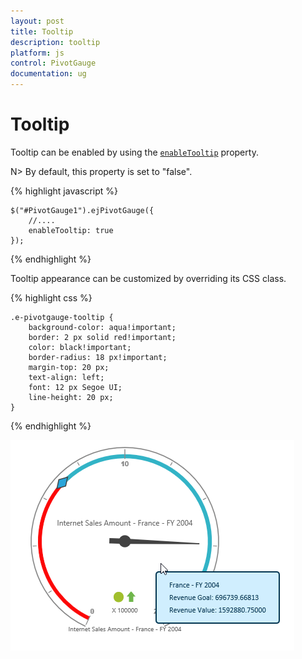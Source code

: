 ```yaml
---
layout: post
title: Tooltip
description: tooltip
platform: js
control: PivotGauge
documentation: ug
---
```


# Tooltip

Tooltip can be enabled by using the [`enableTooltip`](/api/js/ejpivotgauge#members:enabletooltip) property. 

N> By default, this property is set to "false".

{% highlight javascript %}

    $("#PivotGauge1").ejPivotGauge({
        //....
        enableTooltip: true
    });

{% endhighlight %}

Tooltip appearance can be customized by overriding its CSS class.

{% highlight css %}

    .e-pivotgauge-tooltip {
        background-color: aqua!important;
        border: 2 px solid red!important;
        color: black!important;
        border-radius: 18 px!important;
        margin-top: 20 px;
        text-align: left;
        font: 12 px Segoe UI;
        line-height: 20 px;
    }

{% endhighlight %}
    
![](Tooltip_images/Tooltip.png) 

